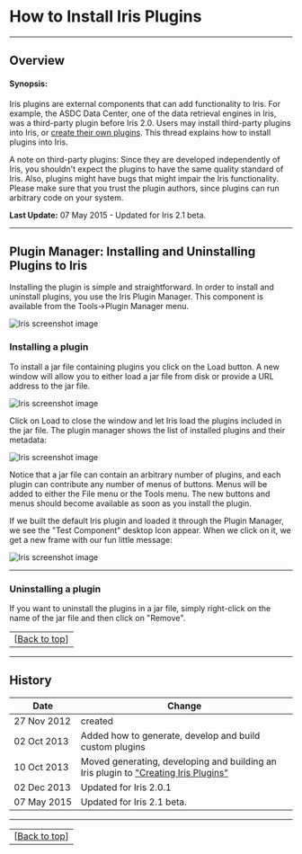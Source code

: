 # <a name="top"></a> How to Install Iris Plugins

------------------------------------------------------------------------

## <a name="overview"></a>Overview

#### Synopsis:

Iris plugins are external components that can add functionality to Iris.
For example, the ASDC Data Center, one of the data retrieval engines in
Iris, was a third-party plugin before Iris 2.0. Users may install
third-party plugins into Iris, or [create their own plugins][sdk].
This thread explains how to install plugins into Iris.

A note on third-party plugins: Since they are developed independently of
Iris, you shouldn't expect the plugins to have the same quality standard
of Iris. Also, plugins might have bugs that might impair the Iris
functionality. Please make sure that you trust the plugin authors, since
plugins can run arbitrary code on your system.

**Last Update:** 07 May 2015 - Updated for Iris 2.1 beta.

------------------------------------------------------------------------

## Plugin Manager: Installing and Uninstalling Plugins to Iris

Installing the plugin is simple and straightforward. In order to install
and uninstall plugins, you use the Iris Plugin Manager. This component
is available from the Tools-&gt;Plugin Manager menu.

![Iris screenshot image](./imgs/plugin-manager_small.png)

### Installing a plugin

To install a jar file containing plugins you click on the Load button. A
new window will allow you to either load a jar file from disk or provide
a URL address to the jar file.

![Iris screenshot image](./imgs/load-an-input-file.png)

Click on Load to close the window and let Iris load the plugins included
in the jar file. The plugin manager shows the list of installed plugins
and their metadata:

![Iris screenshot image](./imgs/plugin-manager-loaded2.png)

Notice that a jar file can contain an arbitrary number of plugins, and
each plugin can contribute any number of menus of buttons. Menus will be
added to either the File menu or the Tools menu. The new buttons and
menus should become available as soon as you install the plugin.

If we built the default Iris plugin and loaded it through the Plugin
Manager, we see the "Test Component" desktop Icon appear. When we click
on it, we get a new frame with our fun little message:

![Iris screenshot image](./imgs/hello-iris-world-ONLY2_small.png)

------------------------------------------------------------------------

### Uninstalling a plugin

If you want to uninstall the plugins in a jar file, simply right-click
on the name of the jar file and then click on "Remove".

|   |
|--:|
|[[Back to top][top]]|

------------------------------------------------------------------------

## <a name="history"></a> History

| Date          | Change							   |
|---------------|--------------------------------------|
|  27 Nov 2012  | created							   |
|  02 Oct 2013  | Added how to generate, develop and build custom plugins |
|  10 Oct 2013  | Moved generating, developing and building an Iris plugin to ["Creating Iris Plugins"][sdk] |
|  02 Dec 2013  | Updated for Iris 2.0.1 |
|  07 May 2015  | Updated for Iris 2.1 beta. |

----------------------------------

|   |
|--:|
|[[Back to top][top]]|


<!-- external links -->
[topcat]: http://www.star.bris.ac.uk/~mbt/topcat/#docs "TOPCAT"
[svo]:   http://svo2.cab.inta-csic.es/theory/fps/index.php?mode=voservice 

<!-- threads -->
[sedstacker]: 		../../threads/science/sedstacker/index.html "SED Stacker"
[science]: 			../../threads/science/index.html "Shift, Interpolate, and Integrate"
[entry]: 			../../threads/entry/index.html "Loading SED Data into Iris"
[fit]: 				../../threads/fits/index.html "Modeling and Fiting SED Data"
[importer]: 		../../threads/importer/index.html "Building and Managing SEDs"
[plot]: 			../../threads/plot/index.html "Visualizing SED Data"
[analysis]: 		../../threads/analysis/index.html "Analyzing SED Data in Iris"
[save]: 			../../threads/save/index.html "Saving SED Data"
[sdk]: 				../../threads/sdk/index.html "Developing Plugins: the Iris Software Development Kit"
[plugin_manager]: 	../../threads/plugin_manager/index.html "Plugin Manager"

<!-- extras (Iris models) -->
[brokenpowerlaw]:   ../../references/models.html#brokenpowerlaw "brokenpowerlaw"
[blackbody]:		../../references/models.html#blackbody "blackbody"

<!-- reference files -->
[download]: 		../../download/index.html "Download and Installation"
[smoke_test]: 		../../download/smoke_tests.html "Smoke Test"
[macosx105]:		../../download/macosx_test.html "Mac OS X 10.5 Download Instructions"
[download_trouble]: ../../bugs/smoke.html
[supported_files]: 	../../references/importer_files.html
[models]: 			../../references/models.html
[faq]: 				../../faq/index.html "FAQs"
[releasenotes]: 	../../releasenotes/index.html "Release Notes"
[publications]: 	../../publications/index.html "Iris Publications"
[bugs]: 			../../bugs/index.html "Bugs and Caveats"

<!-- CXC links -->
[helpdesk]:			/helpdesk/ "CXC HelpDesk"
[sao]:				http://cfa.harvard.edu/sao "Smithsonian Astrophysical Observatory"
[cxc]:				/ "Chandra X-Ray Observatory"
[sherpa]:			/sherpa/ "Sherpa"

<!-- Navigation -->
[toc]:				#toc
[top]:      		#top